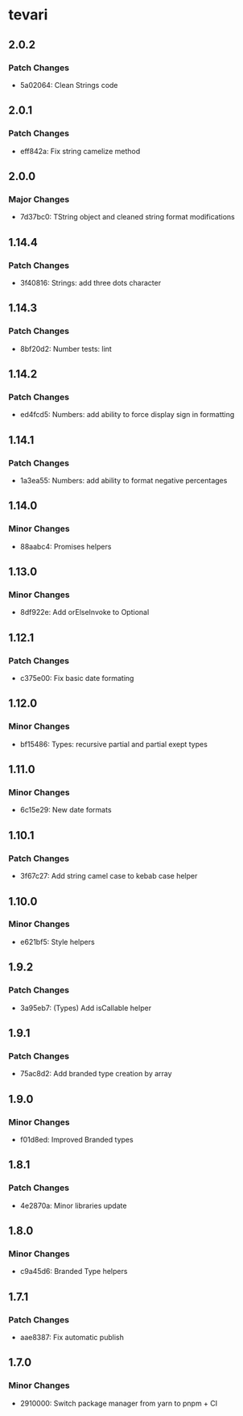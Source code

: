 # tevari

## 2.0.2

### Patch Changes

- 5a02064: Clean Strings code

## 2.0.1

### Patch Changes

- eff842a: Fix string camelize method

## 2.0.0

### Major Changes

- 7d37bc0: TString object and cleaned string format modifications

## 1.14.4

### Patch Changes

- 3f40816: Strings: add three dots character

## 1.14.3

### Patch Changes

- 8bf20d2: Number tests: lint

## 1.14.2

### Patch Changes

- ed4fcd5: Numbers: add ability to force display sign in formatting

## 1.14.1

### Patch Changes

- 1a3ea55: Numbers: add ability to format negative percentages

## 1.14.0

### Minor Changes

- 88aabc4: Promises helpers

## 1.13.0

### Minor Changes

- 8df922e: Add orElseInvoke to Optional

## 1.12.1

### Patch Changes

- c375e00: Fix basic date formating

## 1.12.0

### Minor Changes

- bf15486: Types: recursive partial and partial exept types

## 1.11.0

### Minor Changes

- 6c15e29: New date formats

## 1.10.1

### Patch Changes

- 3f67c27: Add string camel case to kebab case helper

## 1.10.0

### Minor Changes

- e621bf5: Style helpers

## 1.9.2

### Patch Changes

- 3a95eb7: (Types) Add isCallable helper

## 1.9.1

### Patch Changes

- 75ac8d2: Add branded type creation by array

## 1.9.0

### Minor Changes

- f01d8ed: Improved Branded types

## 1.8.1

### Patch Changes

- 4e2870a: Minor libraries update

## 1.8.0

### Minor Changes

- c9a45d6: Branded Type helpers

## 1.7.1

### Patch Changes

- aae8387: Fix automatic publish

## 1.7.0

### Minor Changes

- 2910000: Switch package manager from yarn to pnpm + CI
